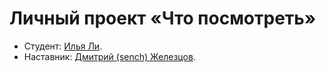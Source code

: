# Личный проект «Что посмотреть»

* Студент: [Илья Ли](https://up.htmlacademy.ru/nodejs-api/2/user/1606793).
* Наставник: [Дмитрий (sench) Железцов](https://htmlacademy.ru/profile/sench).
